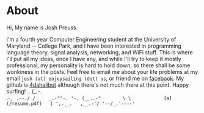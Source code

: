 
# About

Hi, My name is Josh Preuss.

I'm a fourth year Computer Engineering student at the University of Maryland -- College Park, and I have been interested in programming language theory, signal analysis, networking, and WiFi stuff. This is where I'll put all my ideas, once I have any, and while I'll try to keep it mostly professional, my personality is hard to hold down, so there shall be some wonkiness in the posts. Feel free to email me about your life problems at my email `josh (at) enjoysailing (dot) us`, or friend me on [facebook](https://www.facebook.com/josh.preusss). My github is [4dahalibut](https://github.com/4dahalibut) although there's not much there at this point. Happy surfing!
      _.._
           (_.-.\
       .-,       `
  .--./ /     _.-""-.
   '-. (__..-"        \
      \            [a](/resume.pdf)   |
       ',.__.   ,__.-'/
         '--/_.'----'`

